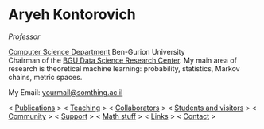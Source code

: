 # Aryeh Kontorovich
*Professor*  

[Computer Science Department](https://in.bgu.ac.il/en/natural_science/cs/Pages/default.aspx)
Ben-Gurion University  
Chairman of the [BGU Data Science Research Center](https://in.bgu.ac.il/en/data-science/Pages/default.aspx).
My main area of research is theoretical machine learning: probability, statistics, Markov chains, metric spaces.  

My Email: [yourmail@somthing.ac.il](mailto:yourmail@somthing.ac.il)

< [Publications](publications.md) > < [Teaching](teaching.md) > < [Collaborators](collaborators.md) > < [Students and visitors](students.md) > < [Community](community.md) > < [Support](support.md) > < [Math stuff](wiki/math.md) > < [Links](links.md) > < [Contact](contact.md) >
